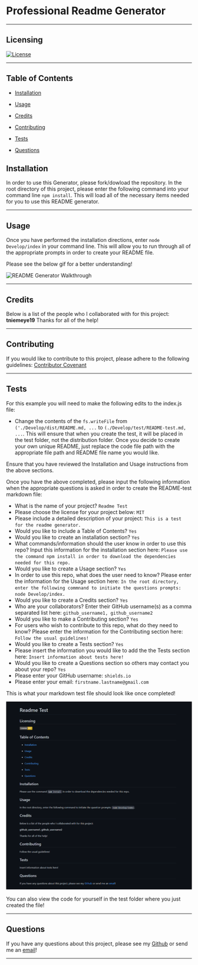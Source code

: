 
# Professional Readme Generator

---


## Licensing

[![License](https://img.shields.io/badge/License-MIT-yellow.svg)](https://choosealicense.com/licenses/mit/)

---
    


## Table of Contents

* [Installation](#installation)
    

* [Usage](#usage)
    

* [Credits](#credits)
    

* [Contributing](#contributing)
    

* [Tests](#tests)
    

* [Questions](#questions)
    
    


## Installation

In order to use this Generator, please fork/dowload the repository. In the root directory of this project, please enter the following command into your command line `npm install`. This will load all of the necessary items needed for you to use this README generator.

---
    

## Usage

Once you have performed the installation directions, enter `node Develop/index` in your command line. This will allow you to run through all of the appropriate prompts in order to create your README file.

Please see the below gif for a better understanding!

![README Generator Walkthrough](https://raw.githubusercontent.com/tniemeye19/professional-readme-generator/main/Develop/images/README-Generator-gif.gif)

---
    

## Credits

Below is a list of the people who I collaborated with for this project:
**tniemeye19**
Thanks for all of the help!

---
    

## Contributing

If you would like to contribute to this project, please adhere to the following guidelines: [Contributor Covenant](https://www.contributor-covenant.org/)

---
    

## Tests

For this example you will need to make the following edits to the index.js file:
- Change the contents of the `fs.writeFile` from `('./Develop/dist/README.md, ...` to `(./Develop/test/README-test.md, ...`. This will ensure that when you create the test, it will be placed in the test folder, not the distribution folder. Once you decide to create your own unique README, just replace the code file path with the appropriate file path and README file name you would like. 

Ensure that you have reviewed the Installation and Usage instructions from the above sections.

Once you have the above completed, please input the following information when the appropriate questions is asked in order to create the README-test markdown file:

- What is the name of your project? `Readme Test`
- Please choose the license for your project below: `MIT`
- Please include a detailed description of your project: `This is a test for the readme generator.`
- Would you like to include a Table of Contents? `Yes`
- Would you like to create an installation section? `Yes`
- What commands/information should the user know in order to use this repo? Input this information for the installation section here: `Please use the command npm install in order to download the dependencies needed for this repo.`
- Would you like to create a Usage section? `Yes`
- In order to use this repo, what does the user need to know? Please enter the information for the Usage section here: `In the root directory, enter the following commnand to initiate the questions prompts: node Develop/index.`
- Would you like to create a Credits section? `Yes`
- Who are your collaborators? Enter their GitHub username(s) as a comma separated list here: `github_username1, github_username2`
- Would you like to make a Contributing section? `Yes`
- For users who wish to contribute to this repo, what do they need to know? Please enter the information for the Contributing section here: `Follow the usual guidelines!`
- Would you like to create a Tests section? `Yes`
- Please insert the information you would like to add the the Tests section here: `Insert information about tests here!`
- Would you like to create a Questions section so others may contact you about your repo? `Yes`
- Please enter your GitHub username: `shields.io`
- Please enter your email: `firstname.lastname@gmail.com`

This is what your markdown test file should look like once completed!

![README-test.md Screenshot](https://raw.githubusercontent.com/tniemeye19/professional-readme-generator/main/Develop/images/readme-test-screenshot.png)

You can also view the code for yourself in the test folder where you just created the file!



---
    

## Questions

If you have any questions about this project, please see my [Github](https://github.com/tniemeye19) or send me an [email](timothy.niemeyer19@gmail.com)!

---